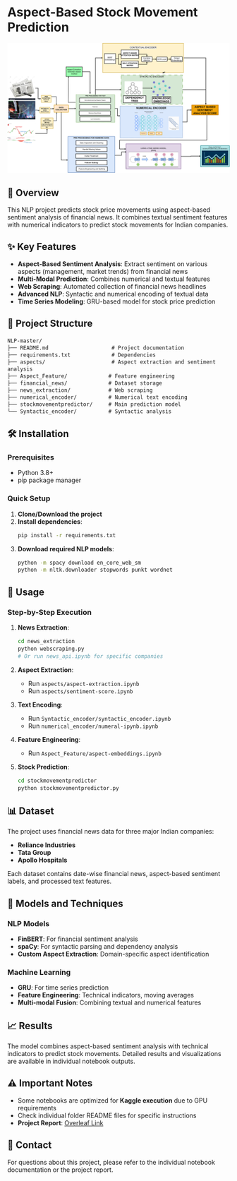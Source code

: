 # Aspect-Based Stock Movement Prediction

![Block diagram](NLP.png)

## 🚀 Overview

This NLP project predicts stock price movements using aspect-based sentiment analysis of financial news. It combines textual sentiment features with numerical indicators to predict stock movements for Indian companies.

## ✨ Key Features

- **Aspect-Based Sentiment Analysis**: Extract sentiment on various aspects (management, market trends) from financial news
- **Multi-Modal Prediction**: Combines numerical and textual features
- **Web Scraping**: Automated collection of financial news headlines
- **Advanced NLP**: Syntactic and numerical encoding of textual data
- **Time Series Modeling**: GRU-based model for stock price prediction

## 📁 Project Structure

```
NLP-master/
├── README.md                    # Project documentation
├── requirements.txt             # Dependencies
├── aspects/                     # Aspect extraction and sentiment analysis
├── Aspect_Feature/             # Feature engineering
├── financial_news/             # Dataset storage
├── news_extraction/            # Web scraping
├── numerical_encoder/          # Numerical text encoding
├── stockmovementpredictor/     # Main prediction model
└── Syntactic_encoder/          # Syntactic analysis
```

## 🛠️ Installation

### Prerequisites
- Python 3.8+
- pip package manager

### Quick Setup

1. **Clone/Download the project**
2. **Install dependencies**:
   ```bash
   pip install -r requirements.txt
   ```
3. **Download required NLP models**:
   ```bash
   python -m spacy download en_core_web_sm
   python -m nltk.downloader stopwords punkt wordnet
   ```

## 🎯 Usage

### Step-by-Step Execution

1. **News Extraction**:
   ```bash
   cd news_extraction
   python webscraping.py
   # Or run news_api.ipynb for specific companies
   ```

2. **Aspect Extraction**:
   - Run `aspects/aspect-extraction.ipynb`
   - Run `aspects/sentiment-score.ipynb`

3. **Text Encoding**:
   - Run `Syntactic_encoder/syntactic_encoder.ipynb`
   - Run `numerical_encoder/numeral-ipynb.ipynb`

4. **Feature Engineering**:
   - Run `Aspect_Feature/aspect-embeddings.ipynb`

5. **Stock Prediction**:
   ```bash
   cd stockmovementpredictor
   python stockmovementpredictor.py
   ```

## 📊 Dataset

The project uses financial news data for three major Indian companies:
- **Reliance Industries**
- **Tata Group** 
- **Apollo Hospitals**

Each dataset contains date-wise financial news, aspect-based sentiment labels, and processed text features.

## 🧠 Models and Techniques

### NLP Models
- **FinBERT**: For financial sentiment analysis
- **spaCy**: For syntactic parsing and dependency analysis
- **Custom Aspect Extraction**: Domain-specific aspect identification

### Machine Learning
- **GRU**: For time series prediction
- **Feature Engineering**: Technical indicators, moving averages
- **Multi-modal Fusion**: Combining textual and numerical features

## 📈 Results

The model combines aspect-based sentiment analysis with technical indicators to predict stock movements. Detailed results and visualizations are available in individual notebook outputs.

## ⚠️ Important Notes

- Some notebooks are optimized for **Kaggle execution** due to GPU requirements
- Check individual folder README files for specific instructions
- **Project Report**: [Overleaf Link](https://www.overleaf.com/read/nckkjzsvtnvq#a0a5f0)

## 📧 Contact

For questions about this project, please refer to the individual notebook documentation or the project report.
